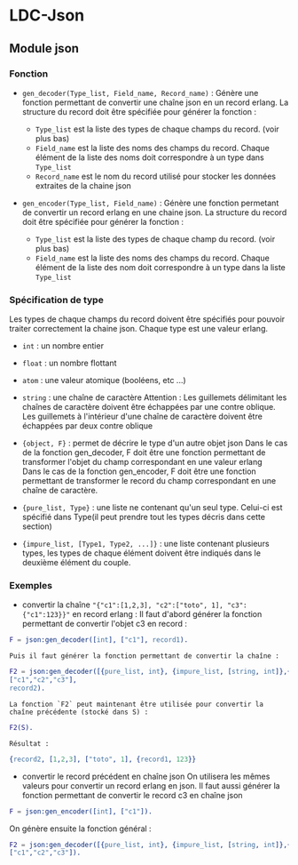# LDC-Json

## Module json


### Fonction
- `gen_decoder(Type_list, Field_name, Record_name)` :
    Génère une fonction permettant de convertir une chaîne json en un record erlang.
	La structure du record doit être spécifiée pour générer la fonction :
	
    - `Type_list` est la liste des types de chaque champs du record. (voir plus bas)
    - `Field_name` est la liste des noms des champs du record. Chaque élément de la liste des noms doit correspondre à un type dans `Type_list`
	- `Record_name` est le nom du record utilisé pour stocker les données extraites de la chaine json

- `gen_encoder(Type_list, Field_name)` :
    Génère une fonction permetant de convertir un record erlang en une chaine json.
	La structure du record doit être spécifiée pour générer la fonction :
	
    - `Type_list` est la liste des types de chaque champ du record. (voir plus bas)
    - `Field_name` est la liste des noms des champs du record. Chaque élément de la liste des nom doit correspondre à un type dans la liste `Type_list`

### Spécification de type
Les types de chaque champs du record doivent être spécifiés pour pouvoir traiter correctement la chaine json. Chaque type est une valeur erlang.

- `int` : un nombre entier
- `float` : un nombre flottant
- `atom` : une valeur atomique (booléens, etc ...)
- `string` : une chaîne de caractère
  Attention : Les guillemets délimitant les chaînes de caractère doivent être échappées par une contre oblique. Les guillemets à l'intérieur d'une chaîne de caractère doivent être échappées par deux contre oblique

- `{object, F}` : permet de décrire le type d'un autre objet json
  Dans le cas de la fonction gen_decoder, F doit être une fonction permettant de transformer l'objet du champ correspondant en une valeur erlang  
  Dans le cas de la fonction gen_encoder, F doit être une fonction permettant de transformer le record du champ correspondant en une chaîne de caractère.

- `{pure_list, Type}` : une liste ne contenant qu'un seul type. Celui-ci est spécifié dans Type(il peut prendre tout les types décris dans cette section)
- `{impure_list, [Type1, Type2, ...]}` : une liste contenant plusieurs types, les types  de chaque élément doivent être indiqués dans le deuxième élément du couple.

### Exemples

- convertir la chaîne `"{"c1":[1,2,3], "c2":["toto", 1], "c3":{"c1":123}}"` en record erlang :
Il faut d'abord générer la fonction permettant de convertir l'objet c3 en record :

```erl
F = json:gen_decoder([int], ["c1"], record1).
```

	Puis il faut générer la fonction permettant de convertir la chaîne :

```erl
F2 = json:gen_decoder([{pure_list, int}, {impure_list, [string, int]},{object, F}],
["c1","c2","c3"],
record2).
```

	La fonction `F2` peut maintenant être utilisée pour convertir la chaîne précédente (stocké dans S) :

```erl
F2(S).
```

	Résultat :

```erl
{record2, [1,2,3], ["toto", 1], {record1, 123}}
```

- convertir le record précédent en chaîne json
  On utilisera les mêmes valeurs pour convertir un record erlang en json.
  Il faut aussi générer la fonction permettant de convertir le record c3 en chaîne json

```erl 
F = json:gen_encoder([int], ["c1"]).
```
  
  On génère ensuite la fonction général :

```erl  
F2 = json:gen_decoder([{pure_list, int}, {impure_list, [string, int]},{object, F}],
["c1","c2","c3"]).
```
